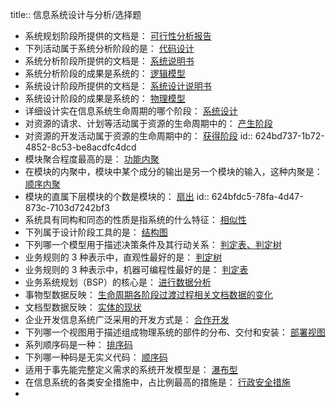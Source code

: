 title:: 信息系统设计与分析/选择题

- 系统规划阶段所提供的文档是： <ins>可行性分析报告</ins>
- 下列活动属于系统分析阶段的是： <ins>代码设计</ins>
- 系统分析阶段所提供的文档是： <ins>系统说明书</ins>
- 系统分析阶段的成果是系统的： <ins>逻辑模型</ins>
- 系统设计阶段所提供的文档是： <ins>系统设计说明书</ins>
- 系统设计阶段的成果是系统的： <ins>物理模型</ins>
- 详细设计实在信息系统生命周期的哪个阶段： <ins>系统设计</ins>
- 对资源的请求、计划等活动属于资源的生命周期中的： <ins>产生阶段</ins>
- 对资源的开发活动属于资源的生命周期中的： <ins>获得阶段</ins>
  id:: 624bd737-1b72-4852-8c53-be8acdfc4dcd
- 模块聚合程度最高的是： <ins>功能内聚</ins>
- 在模块的内聚中，模块中某个成分的输出是另一个模块的输入，这种内聚是： <ins>顺序内聚</ins>
- 模块的直属下层模块的个数是模块的： <ins>扇出</ins>
  id:: 624bfdc5-78fa-4d47-873c-7103d7242bf3
- 系统具有同构和同态的性质是指系统的什么特征： <ins>相似性</ins>
- 下列属于设计阶段工具的是： <ins>结构图</ins>
- 下列哪一个模型用于描述决策条件及其行动关系： <ins>判定表、判定树</ins>
- 业务规则的 3 种表示中，直观性最好的是： <ins>判定树</ins>
- 业务规则的 3 种表示中，机器可编程性最好的是： <ins>判定表</ins>
- 业务系统规划（BSP）的核心是： <ins>进行数据分析</ins>
- 事物型数据反映： <ins>生命周期各阶段过渡过程相关文档数据的变化</ins>
- 文档型数据反映： <ins>实体的现状</ins>
- 企业开发信息系统广泛采用的开发方式是： <ins>合作开发</ins>
- 下列哪一个视图用于描述组成物理系统的部件的分布、交付和安装： <ins>部署视图</ins>
- 系列顺序码是一种： <ins>排序码</ins>
- 下列哪一种码是无实义代码： <ins>顺序码</ins>
- 适用于事先能完整定义需求的系统开发模型是： <ins>瀑布型</ins>
- 在信息系统的各类安全措施中，占比例最高的措施是： <ins>行政安全措施</ins>
-